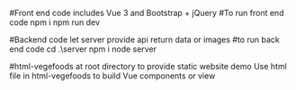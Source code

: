 
#Front end code includes Vue 3 and Bootstrap + jQuery
#To run front end code
npm i
npm run dev

#Backend code let server provide api return data or images
#to run back end code
cd .\server
npm i
node server

#html-vegefoods at root directory to provide static website demo
Use html file in html-vegefoods to build Vue components or view
